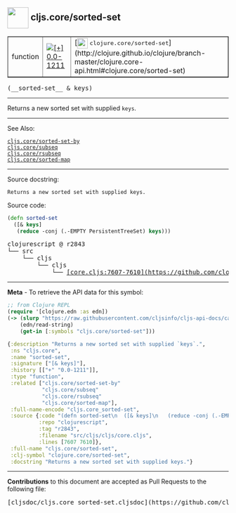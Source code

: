 ## <img width="48px" valign="middle" src="http://i.imgur.com/Hi20huC.png"> cljs.core/sorted-set

 <table border="1">
<tr>

<td>function</td>
<td><a href="https://github.com/cljsinfo/cljs-api-docs/tree/0.0-1211"><img valign="middle" alt="[+] 0.0-1211" src="https://img.shields.io/badge/+-0.0--1211-lightgrey.svg"></a> </td>
<td>
[<img height="24px" valign="middle" src="http://i.imgur.com/1GjPKvB.png"> <samp>clojure.core/sorted-set</samp>](http://clojure.github.io/clojure/branch-master/clojure.core-api.html#clojure.core/sorted-set)
</td>
</tr>
</table>

 <samp>
(__sorted-set__ & keys)<br>
</samp>

---

Returns a new sorted set with supplied `keys`.

---


See Also:

[`cljs.core/sorted-set-by`](cljs.core_sorted-set-by.md)<br>
[`cljs.core/subseq`](cljs.core_subseq.md)<br>
[`cljs.core/rsubseq`](cljs.core_rsubseq.md)<br>
[`cljs.core/sorted-map`](cljs.core_sorted-map.md)<br>

---

Source docstring:

```
Returns a new sorted set with supplied keys.
```

Source code:

```clj
(defn sorted-set
  ([& keys]
   (reduce -conj (.-EMPTY PersistentTreeSet) keys)))
```

 <pre>
clojurescript @ r2843
└── src
    └── cljs
        └── cljs
            └── <ins>[core.cljs:7607-7610](https://github.com/clojure/clojurescript/blob/r2843/src/cljs/cljs/core.cljs#L7607-L7610)</ins>
</pre>


---

__Meta__ - To retrieve the API data for this symbol:

```clj
;; from Clojure REPL
(require '[clojure.edn :as edn])
(-> (slurp "https://raw.githubusercontent.com/cljsinfo/cljs-api-docs/catalog/cljs-api.edn")
    (edn/read-string)
    (get-in [:symbols "cljs.core/sorted-set"]))
```

```clj
{:description "Returns a new sorted set with supplied `keys`.",
 :ns "cljs.core",
 :name "sorted-set",
 :signature ["[& keys]"],
 :history [["+" "0.0-1211"]],
 :type "function",
 :related ["cljs.core/sorted-set-by"
           "cljs.core/subseq"
           "cljs.core/rsubseq"
           "cljs.core/sorted-map"],
 :full-name-encode "cljs.core_sorted-set",
 :source {:code "(defn sorted-set\n  ([& keys]\n   (reduce -conj (.-EMPTY PersistentTreeSet) keys)))",
          :repo "clojurescript",
          :tag "r2843",
          :filename "src/cljs/cljs/core.cljs",
          :lines [7607 7610]},
 :full-name "cljs.core/sorted-set",
 :clj-symbol "clojure.core/sorted-set",
 :docstring "Returns a new sorted set with supplied keys."}

```

---

__Contributions__ to this document are accepted as Pull Requests to the following file:

 <pre>
[cljsdoc/cljs.core_sorted-set.cljsdoc](https://github.com/cljsinfo/cljs-api-docs/blob/master/cljsdoc/cljs.core_sorted-set.cljsdoc)
</pre>

